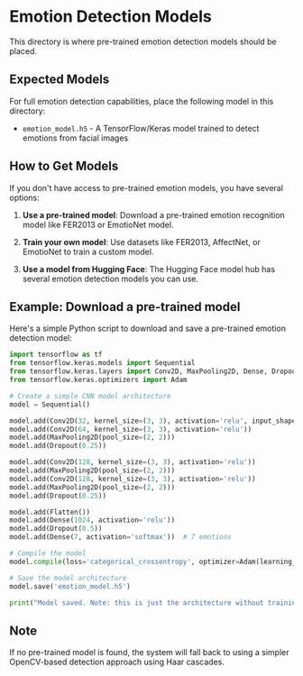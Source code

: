 # Emotion Detection Models

This directory is where pre-trained emotion detection models should be placed.

## Expected Models

For full emotion detection capabilities, place the following model in this directory:

- `emotion_model.h5` - A TensorFlow/Keras model trained to detect emotions from facial images

## How to Get Models

If you don't have access to pre-trained emotion models, you have several options:

1. **Use a pre-trained model**: Download a pre-trained emotion recognition model like FER2013 or EmotioNet model.
   
2. **Train your own model**: Use datasets like FER2013, AffectNet, or EmotioNet to train a custom model.

3. **Use a model from Hugging Face**: The Hugging Face model hub has several emotion detection models you can use.

## Example: Download a pre-trained model

Here's a simple Python script to download and save a pre-trained emotion detection model:

```python
import tensorflow as tf
from tensorflow.keras.models import Sequential
from tensorflow.keras.layers import Conv2D, MaxPooling2D, Dense, Dropout, Flatten
from tensorflow.keras.optimizers import Adam

# Create a simple CNN model architecture
model = Sequential()

model.add(Conv2D(32, kernel_size=(3, 3), activation='relu', input_shape=(48, 48, 1)))
model.add(Conv2D(64, kernel_size=(3, 3), activation='relu'))
model.add(MaxPooling2D(pool_size=(2, 2)))
model.add(Dropout(0.25))

model.add(Conv2D(128, kernel_size=(3, 3), activation='relu'))
model.add(MaxPooling2D(pool_size=(2, 2)))
model.add(Conv2D(128, kernel_size=(3, 3), activation='relu'))
model.add(MaxPooling2D(pool_size=(2, 2)))
model.add(Dropout(0.25))

model.add(Flatten())
model.add(Dense(1024, activation='relu'))
model.add(Dropout(0.5))
model.add(Dense(7, activation='softmax'))  # 7 emotions

# Compile the model
model.compile(loss='categorical_crossentropy', optimizer=Adam(learning_rate=0.0001), metrics=['accuracy'])

# Save the model architecture
model.save('emotion_model.h5')

print("Model saved. Note: this is just the architecture without training.")
```

## Note

If no pre-trained model is found, the system will fall back to using a simpler OpenCV-based detection approach using Haar cascades.

